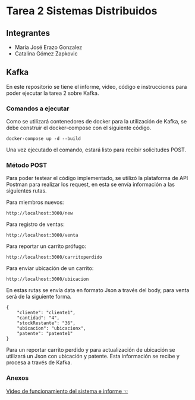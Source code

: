 # Tarea 2 Sistemas Distribuidos

## Integrantes
- Maria José Erazo Gonzalez
- Catalina Gómez Zapkovic

## Kafka

En este repositorio se tiene el informe, video, código e instrucciones para poder ejecutar la tarea 2 sobre Kafka.

### Comandos a ejecutar

Como se utilizará contenedores de docker para la utilización de Kafka, se debe construir el docker-compose con el siguiente código.

```
docker-compose up -d --build
```
Una vez ejecutado el comando, estará listo para recibir solicitudes POST.


### Método POST

Para poder testear el código implementado, se utilizó la plataforma de API Postman para realizar los request, en esta se envía información a las siguientes rutas.

Para miembros nuevos:

```
http://localhost:3000/new
```

Para registro de ventas:

```
http://localhost:3000/venta
```

Para reportar un carrito prófugo:

```
http://localhost:3000/carritoperdido
```

Para enviar ubicación de un carrito:

```
http://localhost:3000/ubicacion
```

En estas rutas se envía data en formato Json a través del body, para venta será de la siguiente forma.

```
{
    "cliente": "cliente1",
    "cantidad": "4",
    "stockRestante": "36",
    "ubicacion": "ubicacionx",
    "patente": "patente1"
}
```
Para un reportar carrito perdido y para actualización de ubicación se utilizará un Json con ubicación y patente.
Esta información se recibe y procesa a través de Kafka.


### Anexos

[Video de funcionamiento del sistema e informe ☜](https://drive.google.com/drive/folders/1MjSuWQE1b1nd7w5L9C94pB_cDvNJwdno?usp=sharing)
